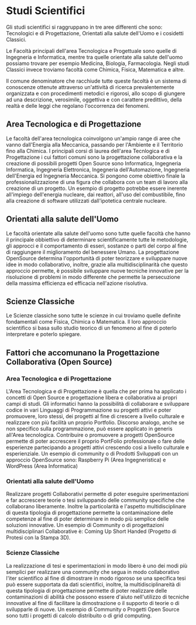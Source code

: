 # Studi Scientifici

Gli studi scientifici si raggruppano in tre aree differenti che sono: Tecnologici e di Progettazione, Orientati alla salute dell'Uomo e i cosidetti Classici.

Le Facoltà principali dell'area Tecnologica e Progettuale sono quelle di Ingegneria e Informatica, mentre tra quelle orientate alla salute dell'uomo possiamo trovare per esempio Medicina, Biologia, Farmacologia. Negli studi Classici invece troviamo facoltà come Chimica, Fisica, Matematica e altre.

Il comune denominatore che racchiude tutte queste facoltà è un sistema di conoscenze ottenute attraverso un'attività di ricerca prevalentemente organizzata e con procedimenti metodici e rigorosi, allo scopo di giungere ad una descrizione, verosimile, oggettiva e con carattere predittivo, della realtà e delle leggi che regolano l'occorrenza dei fenomeni.

## Area Tecnologica e di Progettazione
Le facoltà dell'area tecnologica coinvolgono un'ampio range di aree che vanno dall'Energia alla Meccanica, passando per l'Ambiente e il Territorio fino alla Chimica. I principali corsi di laurea dell'area Tecnlogica e di Progettazione i cui fattori comuni sono la progettazione collaborativa e la creazione di possibili progetti Open Source sono Informatica, Ingegneria Informatica, Ingegneria Elettronica, Ingegneria dell'Automazione, Ingegneria dell'Energia ed Ingegneria Meccanica.
Si pongono come obiettivo finale la professionalizzazione di una figura che collabora con un team di lavoro alla creazione di un progetto. Un esempio di progetto potrebbe essere inerente all'impiego dell'energia nucleare, dai reattori, all'uso del combustibile, fino alla creazione di software utilizzati dall'ipotetica centrale nucleare.

## Orientati alla salute dell'Uomo
Le facoltà orientate alla salute dell'uomo sono tutte quelle facoltà che hanno il principale obbiettivo di determinare scientificamente tutte le metodologie, gli approcci e il comportamento di esseri, sostanze o parti del corpo al fine di raggiungere il miglioramento del benessere Umano. La progettazione OpenSource determina l'opportunità di poter teorizzare e sviluppare nuove idee in modo collaborativo, inoltre, grazie alla multidisciplinarità che questo approccio permette, è possibile sviluppare nuove tecniche innovative per la risoluzione di problemi in modo differente che permette la persecuzione della massima efficienza ed efficacia nell'azione risolutiva.

## Scienze Classiche
Le Scienze classiche sono tutte le scienze in cui troviamo quelle definite fondamentali come Fisica, Chimica o Matematica. Il loro approccio scientifico si basa sullo studio teorico di un fenomeno al fine di poterlo interpretare e poterlo spiegare.

## Fattori che accomunano la Progettazione Collaborativa (Open Source)

### Area Tecnologica e di Progettazione
L'Area Tecnologica e di Progettazione è quella che per prima ha applicato i concetti di Open Source e progettazione libera e collaborativa ai propri campi di studi. Gli informatici hanno la possibilità di collaborare e sviluppare codice in vari Linguaggi di Programmazione su progetti attivi e poter promuovere, loro stessi, dei progetti al fine di crescere a livello culturale e realizzare con più facilità un proprio Portfolio. Discorso analogo, anche se non specifico sulla programmazione, può essere applicato in generis all'Area tecnologica. Contribuire o promuovere a progetti OpenSource permette di poter accrescere il proprio PortFolio professionale o fare delle esperienze partecipando a progetti attivi crescendo così a livello culturale e esperienziale. Un esempio di community o di Prodotti Sviluppati con un approccio OpenSource sono: Raspberry Pi (Area Ingegneristica) e WordPress (Area Informatica)

### Orientati alla salute dell'Uomo
Realizzare progetti Collaborativi permette di poter eseguire sperimentazioni e far accrescere teorie o tesi sviluppando delle community specifiche che collaborano liberamente. Inoltre la particolarità e l'aspetto multidisciplinare di questa tipologia di progettazione permette la contaminazione delle competenze al fine di poter determinare in modo più semplice delle soluzioni innovative. Un esempio di Community o di progettazioni multidisciplinari Collaborative è: Coming Up Short Handed (Progetto di Protesi con la Stampa 3D).

### Scienze Classiche
La realizzazione di tesi e sperimentazioni in modo libero è uno dei modi più semplici per realizzare una community che segua in modo collaborativo l'iter scientifico al fine di dimostrare in modo rigoroso se una specifica tesi può essere supportata da dati scientifici, inoltre, la multidisciplinareità di questa tipologia di progettazione permette di poter realizzare delle contaminazioni di abilità che possono essere d'aiuto nell'utilizzo di tecniche innovative al fine di facilitare la dimostrazione o il supporto di teorie o di svilupparle di nuove. Un esempio di Community o Progetti Open Source sono tutti i progetti di calcolo distribuito o di grid computing.
